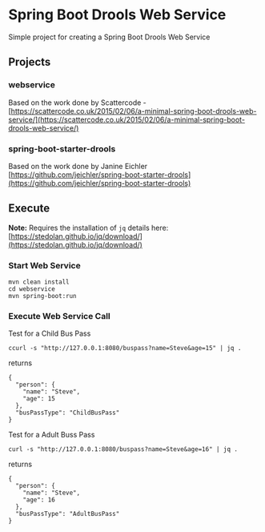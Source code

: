 # Spring Boot Drools Web Service

Simple project for creating a Spring Boot Drools Web Service

## Projects

### webservice

Based on the work done by Scattercode - [https://scattercode.co.uk/2015/02/06/a-minimal-spring-boot-drools-web-service/](https://scattercode.co.uk/2015/02/06/a-minimal-spring-boot-drools-web-service/)

### spring-boot-starter-drools

Based on the work done by Janine Eichler [https://github.com/jeichler/spring-boot-starter-drools](https://github.com/jeichler/spring-boot-starter-drools)


## Execute

__**Note:**__ Requires the installation of `jq` details here: [https://stedolan.github.io/jq/download/](https://stedolan.github.io/jq/download/)

### Start Web Service

    mvn clean install
    cd webservice
    mvn spring-boot:run

### Execute Web Service Call

Test for a Child Bus Pass

    ccurl -s "http://127.0.0.1:8080/buspass?name=Steve&age=15" | jq .

returns

    {
      "person": {
        "name": "Steve",
        "age": 15
      },
      "busPassType": "ChildBusPass"
    }

Test for a Adult Buss Pass

    curl -s "http://127.0.0.1:8080/buspass?name=Steve&age=16" | jq .

returns

    {
      "person": {
        "name": "Steve",
        "age": 16
      },
      "busPassType": "AdultBusPass"
    }